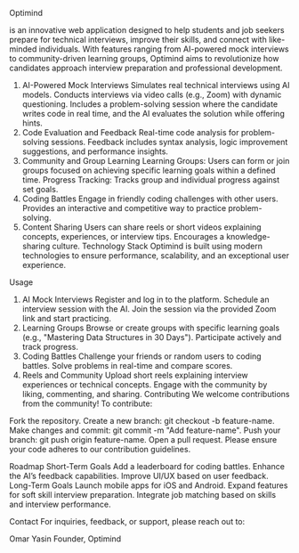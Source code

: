 
Optimind

is an innovative web application designed to help students and job seekers prepare for technical interviews, improve their skills, and connect with like-minded individuals. With features ranging from AI-powered mock interviews to community-driven learning groups, Optimind aims to revolutionize how candidates approach interview preparation and professional development.


1. AI-Powered Mock Interviews
Simulates real technical interviews using AI models.
Conducts interviews via video calls (e.g., Zoom) with dynamic questioning.
Includes a problem-solving session where the candidate writes code in real time, and the AI evaluates the solution while offering hints.
2. Code Evaluation and Feedback
Real-time code analysis for problem-solving sessions.
Feedback includes syntax analysis, logic improvement suggestions, and performance insights.
3. Community and Group Learning
Learning Groups: Users can form or join groups focused on achieving specific learning goals within a defined time.
Progress Tracking: Tracks group and individual progress against set goals.
4. Coding Battles
Engage in friendly coding challenges with other users.
Provides an interactive and competitive way to practice problem-solving.
5. Content Sharing
Users can share reels or short videos explaining concepts, experiences, or interview tips.
Encourages a knowledge-sharing culture.
Technology Stack
Optimind is built using modern technologies to ensure performance, scalability, and an exceptional user experience.




Usage
1. AI Mock Interviews
Register and log in to the platform.
Schedule an interview session with the AI.
Join the session via the provided Zoom link and start practicing.
2. Learning Groups
Browse or create groups with specific learning goals (e.g., "Mastering Data Structures in 30 Days").
Participate actively and track progress.
3. Coding Battles
Challenge your friends or random users to coding battles.
Solve problems in real-time and compare scores.
4. Reels and Community
Upload short reels explaining interview experiences or technical concepts.
Engage with the community by liking, commenting, and sharing.
Contributing
We welcome contributions from the community! To contribute:

Fork the repository.
Create a new branch: git checkout -b feature-name.
Make changes and commit: git commit -m "Add feature-name".
Push your branch: git push origin feature-name.
Open a pull request.
Please ensure your code adheres to our contribution guidelines.

Roadmap
Short-Term Goals
Add a leaderboard for coding battles.
Enhance the AI’s feedback capabilities.
Improve UI/UX based on user feedback.
Long-Term Goals
Launch mobile apps for iOS and Android.
Expand features for soft skill interview preparation.
Integrate job matching based on skills and interview performance.


Contact
For inquiries, feedback, or support, please reach out to:

Omar Yasin
Founder, Optimind
